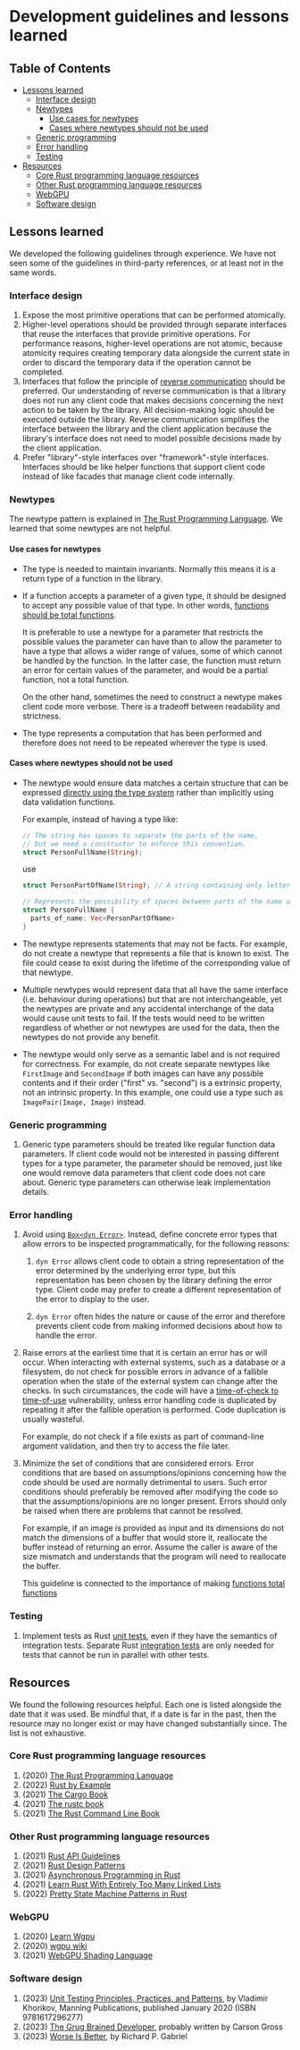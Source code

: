 <!-- omit in toc -->
# Development guidelines and lessons learned

<!-- omit in toc -->
## Table of Contents

- [Lessons learned](#lessons-learned)
  - [Interface design](#interface-design)
  - [Newtypes](#newtypes)
    - [Use cases for newtypes](#use-cases-for-newtypes)
    - [Cases where newtypes should not be used](#cases-where-newtypes-should-not-be-used)
  - [Generic programming](#generic-programming)
  - [Error handling](#error-handling)
  - [Testing](#testing)
- [Resources](#resources)
  - [Core Rust programming language resources](#core-rust-programming-language-resources)
  - [Other Rust programming language resources](#other-rust-programming-language-resources)
  - [WebGPU](#webgpu)
  - [Software design](#software-design)

## Lessons learned

We developed the following guidelines through experience. We have not seen some of the guidelines in third-party references, or at least not in the same words.

### Interface design

1. Expose the most primitive operations that can be performed atomically.
2. Higher-level operations should be provided through separate interfaces that reuse the interfaces that provide primitive operations. For performance reasons, higher-level operations are not atomic, because atomicity requires creating temporary data alongside the current state in order to discard the temporary data if the operation cannot be completed.
3. Interfaces that follow the principle of [reverse communication](https://link.springer.com/chapter/10.1007/978-1-4614-4469-5_4) should be preferred. Our understanding of reverse communication is that a library does not run any client code that makes decisions concerning the next action to be taken by the library. All decision-making logic should be executed outside the library. Reverse communication simplifies the interface between the library and the client application because the library's interface does not need to model possible decisions made by the client application.
4. Prefer "library"-style interfaces over "framework"-style interfaces. Interfaces should be like helper functions that support client code instead of like facades that manage client code internally.

### Newtypes

The newtype pattern is explained in [The Rust Programming Language](https://doc.rust-lang.org/book/ch19-04-advanced-types.html). We learned that some newtypes are not helpful.

#### Use cases for newtypes

- The type is needed to maintain invariants. Normally this means it is a return type of a function in the library.

- If a function accepts a parameter of a given type, it should be designed to accept any possible value of that type. In other words, [functions should be total functions][using-types-effectively].

  It is preferable to use a newtype for a parameter that restricts the possible values the parameter can have than to allow the parameter to have a type that allows a wider range of values, some of which cannot be handled by the function. In the latter case, the function must return an error for certain values of the parameter, and would be a partial function, not a total function.

  On the other hand, sometimes the need to construct a newtype makes client code more verbose. There is a tradeoff between readability and strictness.

- The type represents a computation that has been performed and therefore does not need to be repeated wherever the type is used.

#### Cases where newtypes should not be used

- The newtype would ensure data matches a certain structure that can be expressed [directly using the type system][using-types-effectively] rather than implicitly using data validation functions.

  For example, instead of having a type like:

  ```rust
  // The string has spaces to separate the parts of the name,
  // but we need a constructor to enforce this convention.
  struct PersonFullName(String);
  ```

  use

  ```rust
  struct PersonPartOfName(String); // A string containing only letters

  // Represents the possibility of spaces between parts of the name using types
  struct PersonFullName {
    parts_of_name: Vec<PersonPartOfName>
  }
  ```

- The newtype represents statements that may not be facts. For example, do not create a newtype that represents a file that is known to exist. The file could cease to exist during the lifetime of the corresponding value of that newtype.

- Multiple newtypes would represent data that all have the same interface (i.e. behaviour during operations) but that are not interchangeable, yet the newtypes are private and any accidental interchange of the data would cause unit tests to fail. If the tests would need to be written regardless of whether or not newtypes are used for the data, then the newtypes do not provide any benefit.

- The newtype would only serve as a semantic label and is not required for correctness. For example, do not create separate newtypes like `FirstImage` and `SecondImage` if both images can have any possible contents and if their order ("first" vs. "second") is a extrinsic property, not an intrinsic property. In this example, one could use a type such as `ImagePair(Image, Image)` instead.

### Generic programming

1. Generic type parameters should be treated like regular function data parameters. If client code would not be interested in passing different types for a type parameter, the parameter should be removed, just like one would remove data parameters that client code does not care about. Generic type parameters can otherwise leak implementation details.

### Error handling

1. Avoid using [`Box<dyn Error>`](https://doc.rust-lang.org/book/ch09-02-recoverable-errors-with-result.html). Instead, define concrete error types that allow errors to be inspected programmatically, for the following reasons:

   1. `dyn Error` allows client code to obtain a string representation of the error determined by the underlying error type, but this representation has been chosen by the library defining the error type. Client code may prefer to create a different representation of the error to display to the user.

   2. `dyn Error` often hides the nature or cause of the error and therefore prevents client code from making informed decisions about how to handle the error.

2. Raise errors at the earliest time that it is certain an error has or will occur. When interacting with external systems, such as a database or a filesystem, do not check for possible errors in advance of a fallible operation when the state of the external system can change after the checks. In such circumstances, the code will have a [time-of-check to time-of-use](https://en.wikipedia.org/wiki/Time-of-check_to_time-of-use) vulnerability, unless error handling code is duplicated by repeating it after the fallible operation is performed. Code duplication is usually wasteful.

   For example, do not check if a file exists as part of command-line argument validation, and then try to access the file later.

3. Minimize the set of conditions that are considered errors. Error conditions that are based on assumptions/opinions concerning how the code should be used are normally detrimental to users. Such error conditions should preferably be removed after modifying the code so that the assumptions/opinions are no longer present. Errors should only be raised when there are problems that cannot be resolved.

   For example, if an image is provided as input and its dimensions do not match the dimensions of a buffer that would store it, reallocate the buffer instead of returning an error. Assume the caller is aware of the size mismatch and understands that the program will need to reallocate the buffer.

   This guideline is connected to the importance of making [functions total functions][using-types-effectively]

### Testing

1. Implement tests as Rust [unit tests](https://doc.rust-lang.org/book/ch11-03-test-organization.html#unit-tests), even if they have the semantics of integration tests. Separate Rust [integration tests](https://doc.rust-lang.org/book/ch11-03-test-organization.html#integration-tests) are only needed for tests that cannot be run in parallel with other tests.

## Resources

We found the following resources helpful. Each one is listed alongside the date that it was used. Be mindful that, if a date is far in the past, then the resource may no longer exist or may have changed substantially since. The list is not exhaustive.

### Core Rust programming language resources

1. (2020) [The Rust Programming Language](https://doc.rust-lang.org/book/)
2. (2022) [Rust by Example](https://doc.rust-lang.org/rust-by-example/)
3. (2021) [The Cargo Book](https://doc.rust-lang.org/cargo/index.html)
4. (2021) [The rustc book](https://doc.rust-lang.org/rustc/index.html)
5. (2021) [The Rust Command Line Book](https://rust-cli.github.io/book/index.html)

### Other Rust programming language resources

1. (2021) [Rust API Guidelines](https://rust-lang.github.io/api-guidelines/)
2. (2021) [Rust Design Patterns](https://rust-unofficial.github.io/patterns/)
3. (2021) [Asynchronous Programming in Rust](https://rust-lang.github.io/async-book/)
4. (2021) [Learn Rust With Entirely Too Many Linked Lists](https://rust-unofficial.github.io/too-many-lists/)
5. (2022) [Pretty State Machine Patterns in Rust](https://hoverbear.org/blog/rust-state-machine-pattern/)

### WebGPU

1. (2020) [Learn Wgpu](https://sotrh.github.io/learn-wgpu/)
2. (2020) [wgpu wiki](https://github.com/gfx-rs/wgpu/wiki)
3. (2021) [WebGPU Shading Language](https://gpuweb.github.io/gpuweb/wgsl/)

### Software design

1. (2023) [Unit Testing Principles, Practices, and Patterns](https://www.manning.com/books/unit-testing), by  Vladimir Khorikov, Manning Publications, published January 2020 (ISBN 9781617296277)
2. (2023) [The Grug Brained Developer](https://grugbrain.dev/), probably written by Carson Gross
3. (2023) [Worse Is Better](https://www.dreamsongs.com/WorseIsBetter.html), by Richard P. Gabriel

[using-types-effectively]: https://elbeno.com/presentations/using-types-effectively/presentation.html

